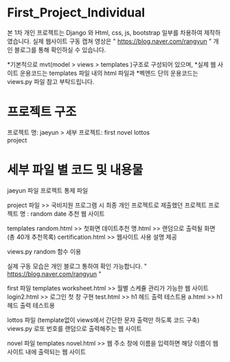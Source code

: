 # First_Project_Individual

본 1차 개인 프로젝트는 Django 와 Html, css, js, bootstrap 일부를 차용하여 제작하였습니다.
실제 웹사이트 구동 캡쳐 영상은 "   https://blog.naver.com/rangyun    " 개인 블로그를 통해 확인하실 수 있습니다.
  
  *기본적으로 mvt(model > views > templates )구조로 구성되어 있으며, 
  *실제 웹 사이트 운용코드는 templates 파일 내의 html 파일과
  *벡엔드 단의 운용코드는 views.py 파일 참고 부탁드립니다.


# 프로젝트 구조
  프로젝트 명: jaeyun 
    > 세부 프로젝트: 
        first 
        novel 
        lottos  
        project
 
 
# 세부 파일 별 코드 및 내용물 
 
jaeyun 파일
  프로젝트 통제 파일

project 파일 >> 국비지원 프로그램 시 최종 개인 프로젝트로 제출했던 프로젝트
  프로젝트 명 : random date 추천 웹 사이트
  
  templates
    random.html >> 첫화면
    데이트추천 명.html >> 랜덤으로 출력될 화면 (총 40개 추천목록)
    certification.html >> 웹사이트 사용 설명 제공
  
  views.py
    random 함수 이용
   
   실제 구동 모습은 개인 블로그 통하여 확인 가능합니다.
   "   https://blog.naver.com/rangyun    "
   
   

first 파일
  templates
    worksheet.html >> 월별 스케쥴 관리가 가능한 웹 사이트
    login2.html >> 로그인 첫 창 구현
    test.html >> h1 헤드 출력 테스트용 
    a.html >> h1 헤드 출력 테스트용 


lottos 파일 (template없이 views에서 간단한 문자 출력만 하도록 코드 구축)
  views.py
    로또 번호를 랜덤으로 출력해주는 웹 사이트


novel 파일
  templates
    novel.html >> 웹 주소 창에 이름을 입력하면 해당 이름이 웹 사이트 내에 출력되는 웹 사이트
    


